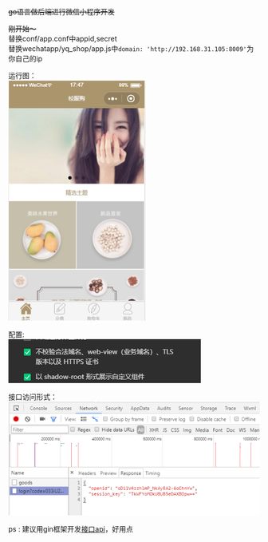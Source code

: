 ~~go语言做后端进行微信小程序开发~~

~~刚开始～~~  
替换conf/app.conf中appid,secret  
替换wechatapp/yq_shop/app.js中`domain: 'http://192.168.31.105:8009'`为你自己的ip  

运行图：  
![小程序](upload/p1.png)  

配置:  
![domain](upload/p3.png)  

接口访问形式：  
![接口](upload/p2.png)

ps : 建议用gin框架开发[接口api](https://github.com/dreamlu/deercoder-gin)，好用点
